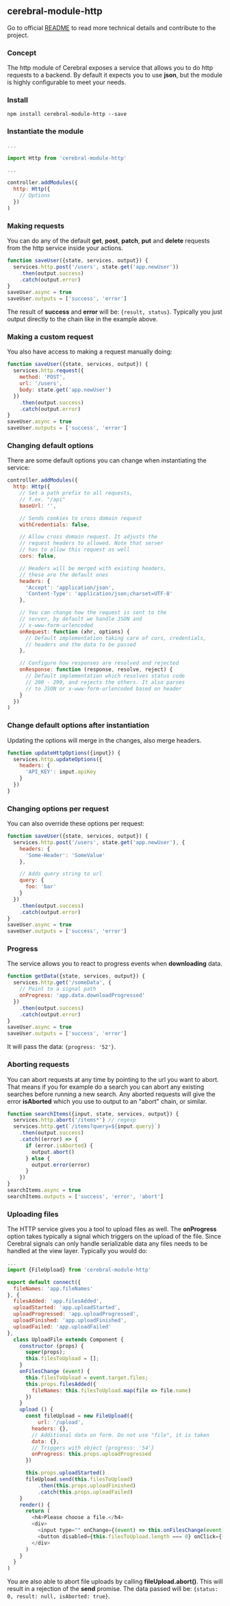 ## cerebral-module-http

Go to official [README](https://github.com/cerebral/cerebral-module-http/blob/master/README.md) to read more technical details and contribute to the project.

### Concept
The http module of Cerebral exposes a service that allows you to do http requests to a backend. By default it expects you to use **json**, but the module is highly configurable to meet your needs.

### Install
`npm install cerebral-module-http --save`

### Instantiate the module
```javascript
...

import Http from 'cerebral-module-http'

...

controller.addModules({
  http: Http({
    // Options
  })
)
```

### Making requests
You can do any of the default **get**, **post**, **patch**, **put** and **delete** requests from the http service inside your actions.

```javascript
function saveUser({state, services, output}) {
  services.http.post('/users', state.get('app.newUser'))
    .then(output.success)
    .catch(output.error)
}
saveUser.async = true
saveUser.outputs = ['success', 'error']
```

The result of **success** and **error** will be: `{result, status}`. Typically you just output directly to the chain like in the example above.

### Making a custom request
You also have access to making a request manually doing:

```javascript
function saveUser({state, services, output}) {
  services.http.request({
    method: 'POST',
    url: '/users',
    body: state.get('app.newUser')
  })
    .then(output.success)
    .catch(output.error)
}
saveUser.async = true
saveUser.outputs = ['success', 'error']
```

### Changing default options
There are some default options you can change when instantiating the service:

```javascript
controller.addModules({
  http: Http({
    // Set a path prefix to all requests,
    // f.ex. "/api"
    baseUrl: '',

    // Sends cookies to cross domain request
    withCredentials: false,

    // Allow cross domain request. It adjusts the
    // request headers to allowed. Note that server
    // has to allow this request as well
    cors: false,

    // Headers will be merged with existing headers,
    // these are the default ones
    headers: {
      'Accept': 'application/json',
      'Content-Type': 'application/json;charset=UTF-8'
    },

    // You can change how the request is sent to the
    // server, by default we handle JSON and
    // x-www-form-urlencoded
    onRequest: function (xhr, options) {
      // Default implementation taking care of cors, credentials,
      // headers and the data to be passed
    },

    // Configure how responses are resolved and rejected
    onResponse: function (response, resolve, reject) {
      // Default implementation which resolves status code
      // 200 - 299, and rejects the others. It also parses
      // to JSON or x-www-form-urlencoded based on header
    }
  })
)
```

### Change default options after instantiation
Updating the options will merge in the changes, also merge headers.

```javascript
function updateHttpOptions({input}) {
  services.http.updateOptions({
    headers: {
      'API_KEY': input.apiKey
    }
  })
}
```

### Changing options per request
You can also override these options per request:

```javascript
function saveUser({state, services, output}) {
  services.http.post('/users', state.get('app.newUser'), {
    headers: {
      'Some-Header': 'SomeValue'
    },

    // Adds query string to url
    query: {
      foo: 'bar'
    }
  })
    .then(output.success)
    .catch(output.error)
}
saveUser.async = true
saveUser.outputs = ['success', 'error']
```

### Progress
The service allows you to react to progress events when **downloading** data.

```javascript
function getData({state, services, output}) {
  services.http.get('/someData', {
    // Point to a signal path
    onProgress: 'app.data.downloadProgressed'
  })
    .then(output.success)
    .catch(output.error)
}
saveUser.async = true
saveUser.outputs = ['success', 'error']
```

It will pass the data: `{progress: '52'}`.

### Aborting requests
You can abort requests at any time by pointing to the url you want to abort. That means if you for example do a search you can abort any existing searches before running a new search. Any aborted requests will give the error **isAborted** which you use to output to an "abort" chain, or similar.

```javascript
function searchItems({input, state, services, output}) {
  services.http.abort('/items*') // regexp
  services.http.get(`/items?query=${input.query}`)
    .then(output.success)
    .catch((error) => {
      if (error.isAborted) {
        output.abort()
      } else {
        output.error(error)
      }
    })
}
searchItems.async = true
searchItems.outputs = ['success', 'error', 'abort']
```

### Uploading files
The HTTP service gives you a tool to upload files as well. The **onProgress** option takes typically a signal which triggers on the upload of the file. Since Cerebral signals can only handle serializable data any files needs to be handled at the view layer. Typically you would do:

```javascript
...
import {FileUpload} from 'cerebral-module-http'

export default connect({
  fileNames: 'app.fileNames'
}, {
  filesAdded: 'app.filesAdded',
  uploadStarted: 'app.uploadStarted',
  uploadProgressed: 'app.uploadProgressed',
  uploadFinished: 'app.uploadFinished',
  uploadFailed: 'app.uploadFailed'
},
  class UploadFile extends Component {
    constructor (props) {
      super(props);
      this.filesToUpload = [];
    }
    onFilesChange (event) {
      this.filesToUpload = event.target.files;
      this.props.filesAdded({
        fileNames: this.filesToUpload.map(file => file.name)
      })
    }
    upload () {
      const fileUpload = new FileUpload({
     	  url: '/upload',
        headers: {},
        // Additional data on form. Do not use "file", it is taken
        data: {},
        // Triggers with object {progress: '54'}
        onProgress: this.props.uploadProgressed
      })

      this.props.uploadStarted()
      fileUpload.send(this.filesToUpload)
          .then(this.props.uploadFinished)
          .catch(this.props.uploadFailed)
    }
    render() {
      return (
        <h4>Please choose a file.</h4>
        <div>
          <input type="" onChange={(event) => this.onFilesChange(event)}/><br/><br/>
          <button disabled={this.filesToUpload.length === 0} onClick={() => this.upload()}>Upload</button>
        </div>
      )
    }
  }
)
```

You are also able to abort file uploads by calling **fileUpload.abort()**. This will result in a rejection of the **send** promise. The data passed will be: `{status: 0, result: null, isAborted: true}`.

